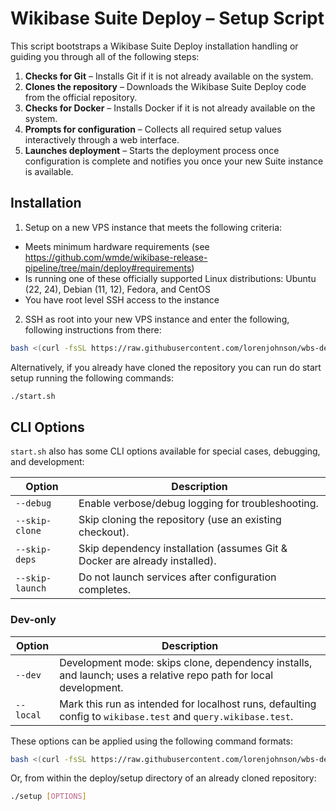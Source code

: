 # Wikibase Suite Deploy – Setup Script

This script bootstraps a Wikibase Suite Deploy installation handling or guiding you through all of the following steps:

1. **Checks for Git** – Installs Git if it is not already available on the system.  
2. **Clones the repository** – Downloads the Wikibase Suite Deploy code from the official repository.  
3. **Checks for Docker** – Installs Docker if it is not already available on the system.  
4. **Prompts for configuration** – Collects all required setup values interactively through a web interface.  
5. **Launches deployment** – Starts the deployment process once configuration is complete and notifies you once your new Suite instance is available.

## Installation

1. Setup on a new VPS instance that meets the following criteria:

  - Meets minimum hardware requirements (see https://github.com/wmde/wikibase-release-pipeline/tree/main/deploy#requirements)
  - Is running one of these officially supported Linux distributions: Ubuntu (22, 24), Debian (11, 12), Fedora, and CentOS
  - You have root level SSH access to the instance

2. SSH as root into your new VPS instance and enter the following, following instructions from there:

```bash
bash <(curl -fsSL https://raw.githubusercontent.com/lorenjohnson/wbs-deploy-setup/refs/heads/main/start.sh)
```

Alternatively, if you already have cloned the repository you can run do start setup running the following commands:

```bash
./start.sh
```

## CLI Options

`start.sh` also has some CLI options available for special cases, debugging, and development:

| Option           | Description |
|------------------|-------------|
| `--debug`        | Enable verbose/debug logging for troubleshooting. |
| `--skip-clone`   | Skip cloning the repository (use an existing checkout). |
| `--skip-deps`    | Skip dependency installation (assumes Git & Docker are already installed). |
| `--skip-launch`  | Do not launch services after configuration completes. |

### Dev-only

| Option           | Description |
|------------------|-------------|
| `--dev`          | Development mode: skips clone, dependency installs, and launch; uses a relative repo path for local development. |
| `--local`        | Mark this run as intended for localhost runs, defaulting  config to `wikibase.test` and `query.wikibase.test`.|

These options can be applied using the following command formats:

```bash
bash <(curl -fsSL https://raw.githubusercontent.com/lorenjohnson/wbs-deploy-setup/refs/heads/main/start.sh) [OPTIONS]
```

Or, from within the deploy/setup directory of an already cloned repository:

```bash
./setup [OPTIONS]
```
